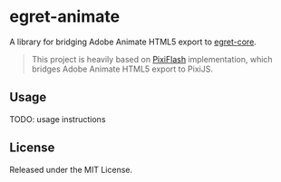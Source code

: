 # egret-animate

A library for bridging Adobe Animate HTML5 export to
[egret-core](https://github.com/egret-labs/egret-core).

> This project is heavily based on
[PixiFlash](https://github.com/CloudKidStudio/PixiFlash) implementation, which
bridges Adobe Animate HTML5 export to PixiJS.

## Usage

TODO: usage instructions

## License

Released under the MIT License.
